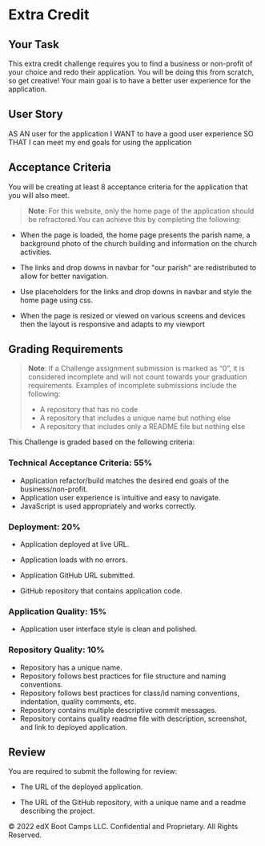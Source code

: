 
# Extra Credit

## Your Task


This extra credit challenge requires you to find a business or non-profit of your choice and redo their application. You will be doing this from scratch, so get creative! Your main goal is to have a better user experience for the application.
  

## User Story

AS AN user for the application
I WANT to have a good user experience
SO THAT I can meet my end goals for using the application

## Acceptance Criteria

You will be creating at least 8 acceptance criteria for the application that you will also meet.

> **Note**: For this website, only the home page of the application should be refractored.You can achieve this by completing the following:

* When the page is loaded, the home page presents the parish name, a background photo of the church building and information on the church activities.

* The links and drop downs in navbar for "our parish" are redistributed to allow for better navigation.

* Use placeholders for the links and drop downs in navbar and style the home page using css.


* When the page is resized or viewed on various screens and devices then the layout is responsive and adapts to my viewport


## Grading Requirements

> **Note**: If a Challenge assignment submission is marked as “0”, it is considered incomplete and will not count towards your graduation requirements. Examples of incomplete submissions include the following:
> * A repository that has no code
> * A repository that includes a unique name but nothing else
> * A repository that includes only a README file but nothing else

This Challenge is graded based on the following criteria:

### Technical Acceptance Criteria: 55%

* Application refactor/build matches the desired end goals of the business/non-profit. 
* Application user experience is intuitive and easy to navigate.
* JavaScript is used appropriately and works correctly. 

### Deployment: 20%

* Application deployed at live URL.

* Application loads with no errors.

* Application GitHub URL submitted.

* GitHub repository that contains application code.

### Application Quality: 15%

* Application user interface style is clean and polished.

### Repository Quality: 10%

* Repository has a unique name.
* Repository follows best practices for file structure and naming conventions.
* Repository follows best practices for class/id naming conventions, indentation, quality comments, etc.
* Repository contains multiple descriptive commit messages.
* Repository contains quality readme file with description, screenshot, and link to deployed application.

## Review

You are required to submit the following for review:

* The URL of the deployed application.

* The URL of the GitHub repository, with a unique name and a readme describing the project.


© 2022 edX Boot Camps LLC. Confidential and Proprietary. All Rights Reserved.